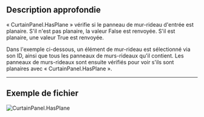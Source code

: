 ## Description approfondie
« CurtainPanel.HasPlane » vérifie si le panneau de mur-rideau d'entrée est planaire. S'il n'est pas planaire, la valeur False est renvoyée. S'il est planaire, une valeur True est renvoyée.

Dans l'exemple ci-dessous, un élément de mur-rideau est sélectionné via son ID, ainsi que tous les panneaux de murs-rideaux qu'il contient. Les panneaux de murs-rideaux sont ensuite vérifiés pour voir s'ils sont planaires avec « CurtainPanel.HasPlane ».
___
## Exemple de fichier

![CurtainPanel.HasPlane](./Revit.Elements.CurtainPanel.HasPlane_img.jpg)
